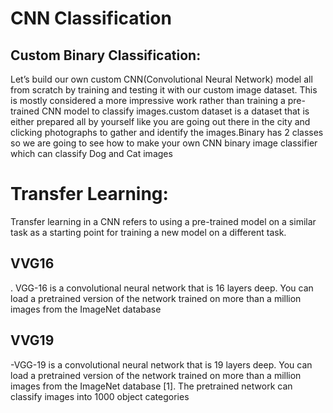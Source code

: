# CNN Classification
## Custom Binary Classification:
Let’s build our own custom CNN(Convolutional Neural Network) model all from scratch by training and testing it with our custom image dataset. This is mostly considered a more impressive work rather than training a pre-trained CNN model to classify images.custom dataset is a dataset that is either prepared all by yourself like you are going out there in the city and clicking photographs to gather and identify the images.Binary has 2 classes so we are going to see how to make your own CNN binary image classifier which can classify Dog and Cat images
# Transfer Learning:
Transfer learning in a CNN refers to using a pre-trained model on a similar task as a starting point for training a new model on a different task.
## VVG16
. VGG-16 is a convolutional neural network that is 16 layers deep. You can load a pretrained version of the network trained on more than a million images from the ImageNet database 
## VVG19
-VGG-19 is a convolutional neural network that is 19 layers deep. You can load a pretrained version of the network trained on more than a million images from the ImageNet database [1]. The pretrained network can classify images into 1000 object categories
